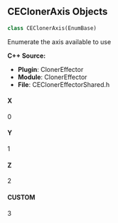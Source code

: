 ## CEClonerAxis Objects

```python
class CEClonerAxis(EnumBase)
```

Enumerate the axis available to use

**C++ Source:**

- **Plugin**: ClonerEffector
- **Module**: ClonerEffector
- **File**: CEClonerEffectorShared.h

<a id="unreal.CEClonerAxis.X"></a>

#### X

0

<a id="unreal.CEClonerAxis.Y"></a>

#### Y

1

<a id="unreal.CEClonerAxis.Z"></a>

#### Z

2

<a id="unreal.CEClonerAxis.CUSTOM"></a>

#### CUSTOM

3

<a id="unreal.AvaClonerAxis"></a>